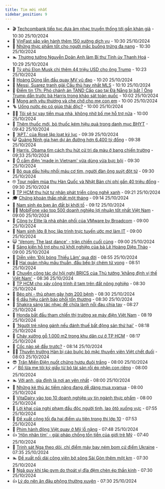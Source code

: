 ```yaml
---
title: Tim mới nhất
sidebar_position: 9
---
```


<!-- vnexpress-tin-moi-nhat:START -->
- 🎬 [Techcombank tiếp tục đưa âm nhạc truyền thống tới gần khán giả](https://vnexpress.net/techcombank-tiep-tuc-dua-am-nhac-truyen-thong-toi-gan-khan-gia-4808531.html) - 10:30 25/10/2024
- 🐎 [VinFast sắp vận hành thêm 150 xưởng dịch vụ](https://vnexpress.net/vinfast-sap-van-hanh-them-150-xuong-dich-vu-4808543.html) - 10:30 25/10/2024
- 🦍 [Những thực phẩm tốt cho người mắc buồng trứng đa nang](https://vnexpress.net/nhung-thuc-pham-tot-cho-nguoi-mac-buong-trung-da-nang-4808418.html) - 10:30 25/10/2024
- 🏊 [Thượng tướng Nguyễn Doãn Anh làm Bí thư Tỉnh ủy Thanh Hoá](https://vnexpress.net/thuong-tuong-nguyen-doan-anh-lam-bi-thu-tinh-uy-thanh-hoa-4808539.html) - 10:29 25/10/2024
- 🎊 [Tỷ phú Elon Musk chi thêm 44 triệu USD cho ông Trump](https://vnexpress.net/ty-phu-elon-musk-chi-them-44-trieu-usd-cho-ong-trump-4808500.html) - 10:23 25/10/2024
- 🎃 [Hoàng Dũng lần đầu quay MV vũ đạo](https://vnexpress.net/hoang-dung-lan-dau-quay-mv-vu-dao-4808287.html) - 10:20 25/10/2024
- 🧰 [Messi, Suarez tranh giải Cầu thủ hay nhất MLS](https://vnexpress.net/messi-suarez-tranh-giai-cau-thu-hay-nhat-mls-4808400.html) - 10:10 25/10/2024
- 🔭 [Điểm tin 17h: Phó chánh án TAND Cấp cao tại Đà Nẵng bị bắt | Ông Trump dẫn trước bà Harris trong khảo sát toàn quốc](https://vnexpress.net/diem-tin-17h-pho-chanh-an-tand-cap-cao-tai-da-nang-bi-bat-ong-trump-dan-truoc-ba-harris-trong-khao-sat-toan-quoc-4808535.html) - 10:02 25/10/2024
- 🫶 [Mong anh yêu thương và che chở cho mẹ con em](https://vnexpress.net/mong-anh-yeu-thuong-va-che-cho-cho-me-con-em-4808132.html) - 10:00 25/10/2024
- 🪜 [Uống nước ép có giúp thải độc?](https://vnexpress.net/uong-nuoc-ep-co-giup-thai-doc-4807410.html) - 10:00 25/10/2024
- 👨‍🏫 [Tôi sẽ tự vay tiền mua nhà, không nhờ bố mẹ hỗ trợ nữa](https://vnexpress.net/toi-se-tu-vay-tien-mua-nha-khong-nho-bo-me-ho-tro-nua-4807263.html) - 10:00 25/10/2024
- 🎊 [Thêm thuốc mới, bỏ thuốc kém hiệu quả trong danh mục BHYT](https://vnexpress.net/them-thuoc-moi-bo-thuoc-kem-hieu-qua-trong-danh-muc-bhyt-4808503.html) - 09:42 25/10/2024
- 🎊 [&#39;APT.&#39; của Rosé lập loạt kỷ lục](https://vnexpress.net/apt-cua-rose-lap-loat-ky-luc-4808203.html) - 09:39 25/10/2024
- 😺 [Quảng Ninh gia hạn dự án đường hơn 6.400 tỷ đồng](https://vnexpress.net/quang-ninh-gia-han-du-an-duong-hon-6-400-ty-dong-4808150.html) - 09:38 25/10/2024
- 🐘 [Harris, Obama tìm cách thu hút cử tri da màu ở bang chiến trường](https://vnexpress.net/harris-obama-tim-cach-thu-hut-cu-tri-da-mau-o-bang-chien-truong-4808484.html) - 09:33 25/10/2024
- 🌁 [Ổ cắm điện &#39;made in Vietnam&#39; vừa dùng vừa bực bội](https://vnexpress.net/o-cam-dien-made-in-vietnam-vua-dung-vua-buc-boi-4808491.html) - 09:30 25/10/2024
- 🐲 [Bỏ qua dấu hiệu nhồi máu cơ tim, người đàn ông suýt đột tử](https://vnexpress.net/bo-qua-dau-hieu-nhoi-mau-co-tim-nguoi-dan-ong-suyt-dot-tu-4808409.html) - 09:30 25/10/2024
- 🤓 [Tour ngắm mùa thu Hàn Quốc và Nhật Bản chi phí gần 40 triệu đồng](https://vnexpress.net/tour-ngam-mua-thu-han-quoc-va-nhat-ban-chi-phi-gan-40-trieu-dong-4807381.html) - 09:30 25/10/2024
- 💪 [TP HCM thu hút tư nhân phát triển công nghệ xanh](https://vnexpress.net/tp-hcm-thu-hut-tu-nhan-phat-trien-cong-nghe-xanh-4808423.html) - 09:21 25/10/2024
- 🎓 [Chứng khoán thấp nhất một tháng](https://vnexpress.net/chung-khoan-hom-nay-25-10-vn-index-kiem-tra-moc-1-250-diem-4808498.html) - 09:14 25/10/2024
- 🫣 [Nam sinh ép bạn ăn đất bị khởi tố](https://vnexpress.net/nam-sinh-ep-ban-an-dat-bi-khoi-to-4808494.html) - 09:12 25/10/2024
- 🧑‍💻 [MobiFone vào top 500 doanh nghiệp lợi nhuận tốt nhất Việt Nam](https://vnexpress.net/mobifone-vao-top-500-doanh-nghiep-loi-nhuan-tot-nhat-viet-nam-4808496.html) - 09:00 25/10/2024
- 🐲 [Công ty Elite là nhà phân phối của VMware by Broadcom](https://vnexpress.net/cong-ty-elite-la-nha-phan-phoi-cua-vmware-by-broadcom-4808365.html) - 09:00 25/10/2024
- 🌝 [Nam sinh lớp 8 học lập trình trực tuyến ước mơ làm IT](https://vnexpress.net/nam-sinh-lop-8-hoc-lap-trinh-truc-tuyen-uoc-mo-lam-it-4808267.html) - 09:00 25/10/2024
- 😺 [&#39;Venom: The last dance&#39; - trận chiến cuối cùng](https://vnexpress.net/venom-the-last-dance-tran-chien-cuoi-cung-4807939.html) - 09:00 25/10/2024
- 🐎 [Sáng kiến hỗ trợ phụ nữ khởi nghiệp của bà Lê Hoàng Diệp Thảo](https://vnexpress.net/sang-kien-ho-tro-phu-nu-khoi-nghiep-cua-ba-le-hoang-diep-thao-4807644.html) - 09:00 25/10/2024
- 🎡 [Diễn viên &#39;Đội bóng Thiếu Lâm&#39; qua đời](https://vnexpress.net/dien-vien-doi-bong-thieu-lam-qua-doi-4808466.html) - 08:55 25/10/2024
- 👨‍🏫 [Hai quán nhậu mâu thuẫn, đầu bếp bị chém tử vong](https://vnexpress.net/hai-quan-nhau-mau-thuan-dau-bep-bi-chem-tu-vong-4808439.html) - 08:51 25/10/2024
- 🦆 [Chuyến công tác dự hội nghị BRICS của Thủ tướng &#39;khẳng định vị thế Việt Nam&#39;](https://vnexpress.net/chuyen-cong-tac-du-hoi-nghi-brics-cua-thu-tuong-khang-dinh-vi-the-viet-nam-4808436.html) - 08:36 25/10/2024
- 🚦 [TP HCM cho xây công trình ở tạm trên đất nông nghiệp](https://vnexpress.net/tp-hcm-cho-xay-cong-trinh-o-tam-tren-dat-nong-nghiep-4808441.html) - 08:30 25/10/2024
- 💫 [Béo phì - thủ phạm gây hơn 200 bệnh](https://vnexpress.net/beo-phi-thu-pham-gay-hon-200-benh-4808419.html) - 08:30 25/10/2024
- 🎉 [6 dấu hiệu cảnh báo phổi tổn thương](https://vnexpress.net/6-dau-hieu-canh-bao-phoi-ton-thuong-4808317.html) - 08:30 25/10/2024
- 🌋 [Shakira sáng tác nhạc để chữa lành nỗi đau chia tay](https://vnexpress.net/shakira-sang-tac-nhac-de-chua-lanh-noi-dau-chia-tay-4808253.html) - 08:27 25/10/2024
- 🤖 [Honda bắt đầu tham chiến thị trường xe máy điện Việt Nam](https://vnexpress.net/honda-bat-dau-tham-chien-thi-truong-xe-may-dien-viet-nam-4808342.html) - 08:19 25/10/2024
- 🦏 [&#39;Người trẻ nặng gánh nếu đánh thuế bất động sản thứ hai&#39;](https://vnexpress.net/nguoi-tre-nang-ganh-neu-danh-thue-bat-dong-san-thu-hai-4807758.html) - 08:18 25/10/2024
- 🦩 [Cháy xưởng gỗ 1.000 m2 trong khu dân cư ở TP HCM](https://vnexpress.net/chay-xuong-go-1-000-m2-trong-khu-dan-cu-o-tp-hcm-4808453.html) - 08:17 25/10/2024
- 👺 [Cốc nào sẽ đầy trước?](https://vnexpress.net/coc-nao-se-day-truoc-4807627.html) - 08:14 25/10/2024
- 🧑‍🏫 [Thuyền trưởng Hàn bị cáo buộc bỏ mặc thuyền viên Việt chết đuối](https://vnexpress.net/thuyen-truong-han-bi-cao-buoc-bo-mac-thuyen-vien-viet-chet-duoi-4808421.html) - 08:03 25/10/2024
- 😎 [Trăn Miến Điện nuốt chửng hươu đuôi trắng](https://vnexpress.net/tran-mien-dien-nuot-chung-huou-duoi-trang-4808188.html) - 08:00 25/10/2024
- 🪄 [Bố lừa mẹ tôi ký giấy từ bỏ tài sản rồi ép nhận con riêng](https://vnexpress.net/bo-lua-me-toi-ky-giay-tu-bo-tai-san-roi-ep-nhan-con-rieng-4808185.html) - 08:00 25/10/2024
- 🏊 [Với anh, gia đình là nơi an yên nhất](https://vnexpress.net/voi-anh-gia-dinh-la-noi-an-yen-nhat-4808131.html) - 08:00 25/10/2024
- 💃 [Những kẻ thủ ác tiềm năng đang dễ dàng mua xyanua](https://vnexpress.net/nhung-ke-thu-ac-tiem-nang-dang-de-dang-mua-xyanua-4808408.html) - 08:00 25/10/2024
- 🦆 [VitaDairy vào top 10 doanh nghiệp uy tín ngành thực phẩm](https://vnexpress.net/vitadairy-vao-top-10-doanh-nghiep-uy-tin-nganh-thuc-pham-4808255.html) - 08:00 25/10/2024
- 🎊 [Lời khai của nghi phạm đầu độc người tình, lao ôtô xuống vực](https://vnexpress.net/loi-khai-cua-nghi-pham-dau-doc-nguoi-tinh-lao-oto-xuong-vuc-4808433.html) - 07:55 25/10/2024
- 👺 [Đề xuất cộng tối đa hai điểm ưu tiên trong thi lớp 10](https://vnexpress.net/de-xuat-cong-toi-da-hai-diem-uu-tien-trong-thi-lop-10-4808368.html) - 07:53 25/10/2024
- 🎡 [Phim hành động Việt quay ở Mỹ lỗ nặng](https://vnexpress.net/phim-hanh-dong-viet-quay-o-my-lo-nang-4808405.html) - 07:48 25/10/2024
- 👍 [&#39;Hôn nhân tím&#39; - giải pháp chống tốn tiền của giới trẻ Mỹ](https://vnexpress.net/hon-nhan-tim-giai-phap-chong-ton-tien-cua-gioi-tre-my-4808410.html) - 07:40 25/10/2024
- 🐎 [Trinh sát Nga theo dõi, chỉ điểm máy bay ném bom cứ điểm Ukraine](https://vnexpress.net/trinh-sat-nga-theo-doi-chi-diem-may-bay-nem-bom-cu-diem-ukraine-4808327.html) - 07:35 25/10/2024
- 🏊 [Đề xuất nối dài công viên bờ sông Sài Gòn thêm một km](https://vnexpress.net/de-xuat-noi-dai-cong-vien-bo-song-sai-gon-them-mot-km-4808406.html) - 07:30 25/10/2024
- 🦩 [Ngã quỵ khi tập gym do thoát vị đĩa đệm chèn ép thần kinh](https://vnexpress.net/nga-quy-khi-tap-gym-do-thoat-vi-dia-dem-chen-ep-than-kinh-4808343.html) - 07:30 25/10/2024
- 👍 [Lý do nên ăn đậu phộng thường xuyên](https://vnexpress.net/ly-do-nen-an-dau-phong-thuong-xuyen-4808291.html) - 07:30 25/10/2024<!-- vnexpress-tin-moi-nhat:END -->
